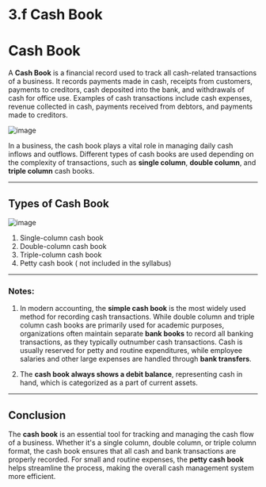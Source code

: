 # 3.f Cash Book

# Cash Book

A **Cash Book** is a financial record used to track all cash-related transactions of a business. It records payments made in cash, receipts from customers, payments to creditors, cash deposited into the bank, and withdrawals of cash for office use. Examples of cash transactions include cash expenses, revenue collected in cash, payments received from debtors, and payments made to creditors.

![image](https://github.com/user-attachments/assets/d8ca3923-7945-4670-a0c8-6e8a8b70a598)

In a business, the cash book plays a vital role in managing daily cash inflows and outflows. Different types of cash books are used depending on the complexity of transactions, such as **single column**, **double column**, and **triple column** cash books.

---

## Types of Cash Book

![image](https://github.com/user-attachments/assets/28a040d5-1de6-41ac-8228-83059e823573)

1) Single-column cash book
2) Double-column cash book
3) Triple-column cash book
4) Petty cash book ( not included in the syllabus)

---

### Notes:

1. In modern accounting, the **simple cash book** is the most widely used method for recording cash transactions. While double column and triple column cash books are primarily used for academic purposes, organizations often maintain separate **bank books** to record all banking transactions, as they typically outnumber cash transactions. Cash is usually reserved for petty and routine expenditures, while employee salaries and other large expenses are handled through **bank transfers**.

2. The **cash book always shows a debit balance**, representing cash in hand, which is categorized as a part of current assets.

---

## Conclusion

The **cash book** is an essential tool for tracking and managing the cash flow of a business. Whether it's a single column, double column, or triple column format, the cash book ensures that all cash and bank transactions are properly recorded. For small and routine expenses, the **petty cash book** helps streamline the process, making the overall cash management system more efficient.
